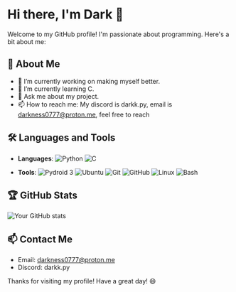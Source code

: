 # Hi there, I'm Dark 👋

Welcome to my GitHub profile! I'm passionate about programming. Here's a bit about me:

## 🚀 About Me

- 🔭 I’m currently working on making myself better.
- 🌱 I’m currently learning C.
- 💬 Ask me about my project.
- 📫 How to reach me: My discord is darkk.py, email is darkness0777@proton.me, feel free to reach

## 🛠️ Languages and Tools

- **Languages**:
  ![Python](https://img.shields.io/badge/Python-3776AB?style=for-the-badge&logo=python&logoColor=white)
  ![C](https://img.shields.io/badge/C-00599C?style=for-the-badge&logo=c&logoColor=white)

- **Tools**:
  ![Pydroid 3](https://img.shields.io/badge/Pydroid%203-3DDC84?style=for-the-badge&logo=android&logoColor=white)
  ![Ubuntu](https://img.shields.io/badge/Ubuntu-E95420?style=for-the-badge&logo=ubuntu&logoColor=white)
  ![Git](https://img.shields.io/badge/Git-F05032?style=for-the-badge&logo=git&logoColor=white)
  ![GitHub](https://img.shields.io/badge/GitHub-181717?style=for-the-badge&logo=github&logoColor=white)
  ![Linux](https://img.shields.io/badge/Linux-FCC624?style=for-the-badge&logo=linux&logoColor=black)
  ![Bash](https://img.shields.io/badge/Bash-4EAA25?style=for-the-badge&logo=gnu-bash&logoColor=white)

## 🏆 GitHub Stats

![Your GitHub stats](https://github-readme-stats.vercel.app/api?username=DarkPython69&show_icons=true&theme=radical)

## 📫 Contact Me

- Email: darkness0777@proton.me
- Discord: darkk.py

Thanks for visiting my profile! Have a great day! 😄
